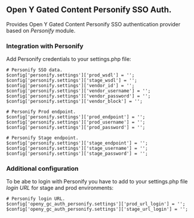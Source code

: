 ## Open Y Gated Content Personify SSO Auth.

Provides Open Y Gated Content Personify SSO authentication provider
 based on <i>Personify</i> module.

### Integration with Personify

Add Personify credentials to your settings.php file:

```
# Personify SSO data.
$config['personify.settings']['prod_wsdl'] = '';
$config['personify.settings']['stage_wsdl'] = '';
$config['personify.settings']['vendor_id'] = '';
$config['personify.settings']['vendor_username'] = '';
$config['personify.settings']['vendor_password'] = '';
$config['personify.settings']['vendor_block'] = '';

# Personify Prod endpoint.
$config['personify.settings']['prod_endpoint'] = '';
$config['personify.settings']['prod_username'] = '';
$config['personify.settings']['prod_password'] = '';

# Personify Stage endpoint.
$config['personify.settings']['stage_endpoint'] = '';
$config['personify.settings']['stage_username'] = '';
$config['personify.settings']['stage_password'] = '';
```

### Additional configuration

To be abe to login with Personify you have to add to your settings.php file 
<i>login URL</i> for stage and prod environments:

```
# Personify login URL.
$config['openy_gc_auth_personify.settings']['prod_url_login'] = '';
$config['openy_gc_auth_personify.settings']['stage_url_login'] = '';

```
